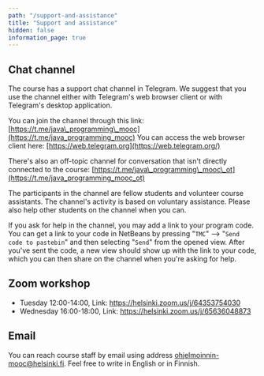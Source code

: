 ```yaml
---
path: "/support-and-assistance"
title: "Support and assistance"
hidden: false
information_page: true
---
```


## Chat channel

The course has a support chat channel in Telegram. We suggest that you use the channel either with Telegram's web browser client or with Telegram's desktop application.

You can join the channel through this link: [https://t.me/java\_programming\_mooc](https://t.me/java_programming_mooc)
You can access the web browser client here: [https://web.telegram.org](https://web.telegram.org/)

There's also an off-topic channel for conversation that isn't directly connected to the course: [https://t.me/java\_programming\_mooc\_ot](https://t.me/java_programming_mooc_ot)

The participants in the channel are fellow students and volunteer course assistants. The channel's activity is based on voluntary assistance. Please also help other students on the channel when you can.

If you ask for help in the channel, you may add a link to your program code. You can get a link to your code in NetBeans by pressing "`TMC`" --> "`Send code to pastebin`" and then selecting "`Send`" from the opened view. After you've sent the code, a new view should show up with the link to your code, which you can then share on the channel when you're asking for help.

## Zoom workshop

* Tuesday 12:00-14:00, Link: https://helsinki.zoom.us/j/64353754030
* Wednesday 16:00-18:00, Link: https://helsinki.zoom.us/j/65636048873

## Email

You can reach course staff by email using address ohjelmoinnin-mooc@helsinki.fi. Feel free to write in English or in Finnish.
